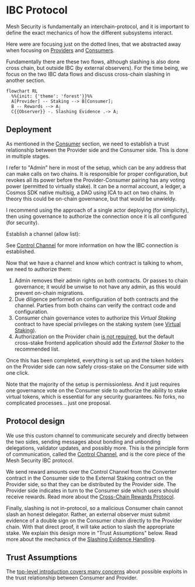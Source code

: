# IBC Protocol

Mesh Security is fundamentally an interchain-protocol,
and it is important to define the exact mechanics of
how the different subsystems interact.

Here were are focusing just on the dotted lines, that
we abstracted away when focusing on [Providers](../provider/Provider.md)
and [Consumers](../consumer/Consumer.md).

Fundamentally there are these two flows, although slashing
is also done cross chain, but outside IBC (by external observers).
For the time being, we focus on the two IBC data flows
and discuss cross-chain slashing in another section.

```mermaid
flowchart RL
  %%{init: {'theme': 'forest'}}%%
  A[Provider] -- Staking --> B[Consumer];
  B -- Rewards --> A;
  C{{Observer}} -. Slashing Evidence .-> A;
```

## Deployment

As mentioned in the [Consumer](../consumer/Consumer.md) section,
we need to establish a trust relationship between the Provider side and the Consumer side. This is done in multiple stages.

I refer to "Admin" here in most of the setup, which can be any address that can make calls on two chains.
It is responsible for proper configuration, but revokes all its power before the Provider-Consumer pairing has any
voting power (permitted to virtually stake). It can be a normal account, a ledger, a Cosmos SDK native multisig,
a DAO using ICA to act on two chains. In theory this could be on-chain governance, but that would be unwieldy.

I recommend using the approach of a single actor deploying (for simplicity), then using governance to authorize
the connection once it is all configured (for security).

Establish a channel (allow list):

See [Control Channel](./ControlChannel.md#deployment) for more information on how the IBC connection is established.

Now that we have a channel and know which contract is talking to whom, we need
to authorize them:

1. Admin removes their admin rights on both contracts. Or passes to chain governance; it would be
   unwise to not have any admin, as this would prevent on-chain migrations.
2. Due diligence performed on configuration of both contracts and the channel. Parties from both chains
   can verify the contract code and configuration.
3. Consumer chain governance votes to authorize this _Virtual Staking_ contract to have special
   privileges on the staking system (see [Virtual Staking](../consumer/VirtualStaking.md)).
4. Authorization on the Provider chain [is not required](../provider/Vault.md#design-decisions),
   but the default cross-stake frontend application should add the _External Staker_ to the recommended list.

Once this has been completed, everything is set up and the token holders on the Provider side
can now safely cross-stake on the Consumer side with one click.

Note that the majority of the setup is permissionless. And it just requires one governance vote on the
Consumer side to authorize the ability to stake virtual tokens, which is essential for any security guarantees.
No forks, no complicated processes... just one proposal.

## Protocol design

We use this custom channel to communicate securely and directly
between the two sides, sending messages about bonding and unbonding
delegations, validator updates, and possibly more. This is the
principle form of communication, called the
[Control Channel](./ControlChannel.md), and is the core
piece of the Mesh Security IBC protocol.

We send reward amounts over the Control Channel from the Converter contract
in the Consumer side to the External Staking contract on the Provider side, so that
they can be distributed by the Provider side. The Provider side
indicates in turn to the Consumer side which users should receive rewards.
Read more about the [Cross-Chain Rewards Protocol](./Rewards.md).

Finally, slashing is not in-protocol, so a malicious Consumer chain
cannot slash an honest delegator. Rather, an external observer must
submit evidence of a double sign on the Consumer chain directly to
the Provider chain. With that direct proof, it will take action to slash
the appropriate stake. We explain this design more in "Trust Assumptions" below.
Read more about the mechanics of the [Slashing Evidence Handling](./Slashing.md).

## Trust Assumptions

The [top-level introduction covers many concerns](../README.md#common-concerns)
about possible exploits in the trust relationship between Consumer and Provider.
